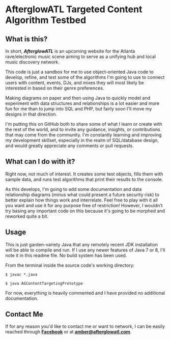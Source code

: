 # AfterglowATL Targeted Content Algorithm Testbed

## What is this?

In short, ***AfterglowATL*** is an upcoming website for the Atlanta rave/electronic music scene aiming to serve as a unifying hub and local music discovery network.

This code is just a sandbox for me to use object-oriented Java code to develop, refine, and test some of the algorithms I'm going to use to connect users with content, events, DJs, and mixes they will most likely be interested in based on their genre preferences.

Making diagrams on paper and then using Java to quickly model and experiment with data structures and relationships is a lot easier and more fun for me than to jump into SQL and PHP, but fairly soon I'll move my designs in that direction.

I'm putting this on GitHub both to share some of what I learn or create with the rest of the world, and to invite any guidance, insights, or contributions that may come from the community. I'm constantly learning and improving my development skillset, especially in the realm of SQL/database design, and would greatly appreciate any comments or pull requests.

## What can I do with it?

Right now, not much of interest. It creates some test objects, fills them with sample data, and runs test algorithms that print their results to the console.

As this develops, I'm going to add some documentation and data relationship diagrams (minus what could present a future security risk) to better explain how things work and interrelate. Feel free to play with it all you want and use it for any purpose free of restriction! However, I wouldn't try basing any important code on this because it's going to be morphed and reworked quite a bit.

## Usage

This is just garden-variety Java that any remotely recent JDK installation will be able to compile and run. If I use any newer features of Java 7 or 8, I'll note it in this readme file. No build system has been used.

From the terminal inside the source code's working directory:

	$ javac *.java

	$ java AGContentTargetingPrototype

For now, everything is heavily commented and I have provided no additional documentation.

## Contact Me

If for any reason you'd like to contact me or want to network, I can be easily reached through [**Facebook**](http://facebook.com/astraljunkie) or at **amber@afterglowatl.com**.